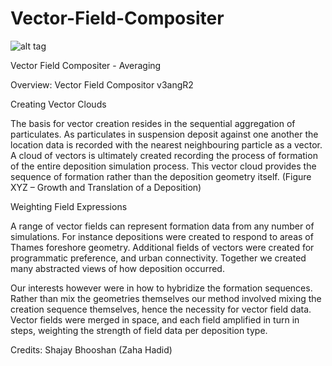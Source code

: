 Vector-Field-Compositer
=======================

![alt tag](http://www.henrydavidlouth.com/wp-content/uploads/2014/03/frame_02800-WEB-SLIDER1.png)

Vector Field Compositer - Averaging

Overview:
Vector Field Compositor v3angR2

Creating Vector Clouds

The basis for vector creation resides in the sequential aggregation of particulates. As particulates in suspension deposit against one another the location data is recorded with the nearest neighbouring particle as a vector. A cloud of vectors is ultimately created recording the process of formation of the entire deposition simulation process. This vector cloud provides the sequence of formation rather than the deposition geometry itself. (Figure XYZ – Growth and Translation of a Deposition)
 

Weighting Field Expressions

A range of vector fields can represent formation data from any number of simulations. For instance depositions were created to respond to areas of Thames foreshore geometry. Additional fields of vectors were created for programmatic preference, and urban connectivity. Together we created many abstracted views of how deposition occurred.

Our interests however were in how to hybridize the formation sequences. Rather than mix the geometries themselves our method involved mixing the creation sequence themselves, hence the necessity for vector field data. Vector fields were merged in space, and each field amplified in turn in steps, weighting the strength of field data per deposition type.

Credits:
Shajay Bhooshan (Zaha Hadid)





